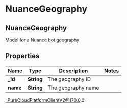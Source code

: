 # NuanceGeography

## NuanceGeography
Model for a Nuance bot geography

## Properties

|Name | Type | Description | Notes|
|------------ | ------------- | ------------- | -------------|
| **_id** | **String** | The geography ID | |
| **name** | **String** | The geography name | |



_PureCloudPlatformClientV2@170.0.0_

